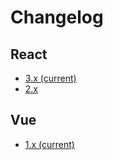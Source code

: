 # Changelog

## React

-   [3.x (current)](changelogs/CHANGELOG_V3.md)
-   [2.x](changelogs/CHANGELOG_V2.md)

## Vue

-   [1.x (current)](changelogs/CAHNGELOG_VUE_V1.md)
